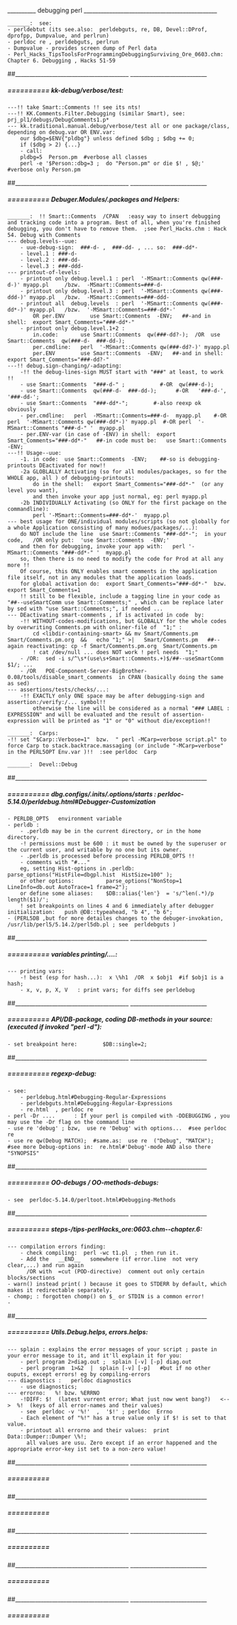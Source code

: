 __________ debugging perl _______________________________________________

	_______:  see:
	- perldebtut (its see.also:  perldebguts, re, DB, Devel::DProf, dprofpp, Dumpvalue, and perlrun)
	- perldoc re , perldebguts, perlrun
	- Dumpvalue - provides screen dump of Perl data
	- Perl_Hacks_TipsToolsForProgrammingDebuggingSurviving_Ore_0603.chm: Chapter 6. Debugging , Hacks 51-59
##________________________________________  ___________________________


#####  ==========  kk-debug/verbose/test:
	---!! take Smart::Comments !! see its nts!
	---!! KK.Comments.Filter.Debugging (similar Smart), see: prj_pl1/debugs/DebugComments1.p*
	--- kk.traditional.manual.debug/verbose/test all or one package/class, depending on debug.var OR ENV.var:
		our $dbg=$ENV{"pldbg"} unless defined $dbg ; $dbg += 0;
		if ($dbg > 2) {...}
		- call:
		pldbg=5  Person.pm  #verbose all classes
		perl -e '$Person::dbg=3 ;  do "Person.pm" or die $! , $@;'  #verbose only Person.pm
##________________________________________  ___________________________


#####  ==========  Debuger.Modules/.packages and Helpers:

	_______:  !! Smart::Comments  /CPAN   :easy way to insert debugging and tracking code into a program. Best of all, when you're finished debugging, you don't have to remove them.  ;see Perl_Hacks.chm : Hack 54. Debug with Comments 
	--- debug.levels--uue:
		- uue-debug-sign:  ###-d- ,  ###-dd- , ... so:  ###-dd*-
		- level.1 : ###-d-
		- level.2 : ###-dd-
		- level.3 : ###-ddd-
	--- printout-of-levels:
		- printout only debug.level.1 :	perl  '-MSmart::Comments qw(###-d-)' myapp.pl     /bzw.  -MSmart::Comments=###-d-
		- printout only debug.level.3 :	perl  '-MSmart::Comments qw(###-ddd-)' myapp.pl   /bzw.  -MSmart::Comments=###-ddd-
		- printout all  debug.levels  :	perl  '-MSmart::Comments qw(###-dd*-)' myapp.pl   /bzw.  '-MSmart::Comments=###-dd*-'
			OR per.ENV        use Smart::Comments  -ENV;   ##-and in shell:  export Smart_Comments="###-dd*-"
		- printout only debug.level.1+2 :
			in.code:       use Smart::Comments  qw(###-dd?-);  /OR  use Smart::Comments  qw(###-d-  ###-dd-);
			per.cmdline:   perl  '-MSmart::Comments qw(###-dd?-)' myapp.pl
			per.ENV        use Smart::Comments  -ENV;   ##-and in shell:  export Smart_Comments="###-dd?-"
	---!! debug.sign-changing/-adapting:
		-!! the debug-lines-sign MUST start with "###" at least, to work !!
		- use Smart::Comments  "###-d-" ;           #-OR  qw(###-d-);
		- use Smart::Comments  qw(###-d-  ###-dd-);      #-OR   '###-d-', '###-dd-';
		- use Smart::Comments  "###-dd*-";        #-also reexp ok obviously
		- per.cmdline:   perl  -MSmart::Comments=###-d-  myapp.pl    #-OR  perl  '-MSmart::Comments qw(###-dd*-)' myapp.pl  #-OR perl  '-MSmart::Comments "###-d-" '  myapp.pl
		- per.ENV-var (in case of -ENV) in shell:  export Smart_Comments="###-dd*-"   ##-in code must be:   use Smart::Comments  -ENV;
	---!! Usage--uue:
		-1. in code:  use Smart::Comments  -ENV;    ##-so is debugging-printouts DEactivated for now!!
		-2a GLOBLALLY Activating (so for all modules/packages, so for the WHOLE app, all ) of debugging-printouts:
		    do in the shell:   export Smart_Comments="###-dd*-"  (or any level you want),
		    and then invoke your app just normal, eg: perl myapp.pl
		-2b INDIVIDUALLY Activating (so ONLY for the first package on the commandline):
		    perl '-MSmart::Comments=###-dd*-'  myapp.pl
	--- best usage for ONE/individual modules/scripts (so not globally for a whole Application consisting of many modues/packages/...):
		do NOT include the line  use Smart::Comments "###-dd*-";  in your code,   /OR only put:  'use Smart::Comments  -ENV;'
		and then for debugging, invoke your app with:   perl '-MSmart::Comments "###-dd*-" '  myapp.pl
		so, then there is no need to modify the code for Prod at all any more !!
		Of course, this ONLY enables smart comments in the application file itself, not in any modules that the application loads.
		for global activation do:  export Smart_Comments="###-dd*-"  bzw.   export Smart_Comments=1
		!! still to be flexible, include a tagging line in your code as "##--useSmartComm use Smart::Comments;" , which can be replace later by sed with "use Smart::Comments;", if needed ...
	--- DEactivating smart-comments , if is activated in code  by:
		-!! WITHOUT-codes-modifications, but GLOBALLY for the whole codes by overwriting Comments.pm with onliner-file of  "1;" :
			cd <libdir-containing-smart> && mv Smart/Comments.pm  Smart/Comments.pm.org  &&   echo "1;" >|   Smart/Comments.pm   ##--again reactivating: cp -f Smart/Comments.pm.org  Smart/Comments.pm
			! cat /dev/null ... does NOT work ! perl needs  "1;" 
		- /OR:  sed -i s/^\s*(use\s+Smart::Comments.+)$/##--useSmartComm  $1/; ...
		- /OR   POE-Component-Server-BigBrother-0.08/tools/disable_smart_comments  in CPAN (basically doing the same as sed)
	--- assertions/tests/checks/...:
		-!! EXACTLY only ONE space may be after debugging-sign and assertion:/verify:/... symbol!!
		    otherwise the line will be considered as a normal "### LABEL : EXPRESSION" and will be evaluated and the result of assertion-expression will be printed as "1" or "0" without die/exception!!

	_______:  Carps:
	-!! set "$Carp::Verbose=1"  bzw.  " perl -MCarp=verbose script.pl" to force Carp to stack.backtrace.massaging (or include "-MCarp=verbose" in the PERL5OPT Env.var )!!  :see perldoc  Carp

	_______:  Devel::Debug
##________________________________________  ___________________________


#####  ==========  dbg.configs/.inits/.options/starts :     perldoc-5.14.0/perldebug.html#Debugger-Customization
	- PERLDB_OPTS   environment variable
	- perldb :
		- .perldb may be in the current directory, or in the home directory.
		-! permissions must be 600 : it must be owned by the superuser or the current user, and writable by no one but its owner.
		- .perldb is processed before processing PERLDB_OPTS !!
		- comments with "#..."
		eg, setting Hist-options in .perldb:    parse_options("HistFile=dbgpl.hist  HistSize=100" );
		or other options:          parse_options("NonStop=1 LineInfo=db.out AutoTrace=1 frame=2");
		or define some aliases:    $DB::alias{'len'}  = 's/^len(.*)/p length($1)/';
		! set breakpoints on lines 4 and 6 immediately after debugger initialization:   push @DB::typeahead, "b 4", "b 6";
	- (PERL5DB ,but for more detailes changes to the debuger-invokation, /usr/lib/perl5/5.14.2/perl5db.pl ; see  perldebguts )
##________________________________________  ___________________________


#####  ==========  variables printing/....:
	--- printing vars:
		-! best (esp for hash...):  x \%h1  /OR  x $obj1  #if $obj1 is a hash;
		- x, v, p, X, V   : print vars; for diffs see perldebug
##________________________________________  ___________________________


#####  ==========  API/DB-package, coding DB-methods in your source: (executed if invoked "perl -d"):
	- set breakpoint here:        $DB::single=2;
##________________________________________  ___________________________


#####  ==========  regexp-debug:
	- see: 
		- perldebug.html#Debugging-Regular-Expressions
		- perldebguts.html#Debugging-Regular-Expressions
		- re.html  , perldoc re
	- perl -Dr ....      : If your perl is compiled with -DDEBUGGING , you may use the -Dr flag on the command line
	- use re 'debug' ; bzw,  use re 'Debug' with options...  #see perldoc re
	- use re qw(Debug MATCH);  #same.as:  use re  ("Debug", "MATCH");   #see more Debug-options in:  re.html#'Debug'-mode AND also there "SYNOPSIS"
##________________________________________  ___________________________


#####  ==========  OO-debugs / OO-methods-debugs:
	- see  perldoc-5.14.0/perltoot.html#Debugging-Methods
##________________________________________  ___________________________


#####  ==========  steps-/tips-perlHacks_ore:0603.chm--chapter.6:
	--- compilation errors finding:
		- check compiling:  perl -wc t1.pl  ; then run it.
		- Add the   __END__   somewhere (if error.line  not very clear,...) and run again
		  /OR with  =cut (POD-directive)  comment out only certain blocks/sections 
	- warn() instead print( ) because it goes to STDERR by default, which makes it redirectable separately.
	- chomp; : forgotten chomp() on $_ or STDIN is a common error!
	- 
##________________________________________  ___________________________


#####  ==========  Utils.Debug.helps, errors.helps:
	--- splain : explains the error messages of your script ; paste in your error message to it, and it'll explain it for you:
		- perl program 2>diag.out ;  splain [-v] [-p] diag.out
		- perl program  1>&2  |  splain [-v] [-p]   #but if no other ouputs, except errors! eg by compiling-errors
	--- diagnostics :   perldoc diagnostics
		- use diagnostics;
	--- errorno:   %! bzw. %ERRNO
		-!DIFF: $!  (latest vurrent error; What just now went bang?)   <-->  %!  (keys of all error-names and their values)
		- see  perldoc -v '%!'  ,  '$!' ; perldoc  Errno
		- Each element of "%!" has a true value only if $! is set to that value.
		- printout all errorno and their values:  print Data::Dumper::Dumper \%!;
		  all values are usu. Zero except if an error happened and the appropriate error-key ist set to a non-zero value!
##________________________________________  ___________________________


#####  ==========  
##________________________________________  ___________________________


#####  ==========  
##________________________________________  ___________________________


#####  ==========  
##________________________________________  ___________________________


#####  ==========  
##________________________________________  ___________________________


#####  ==========  

